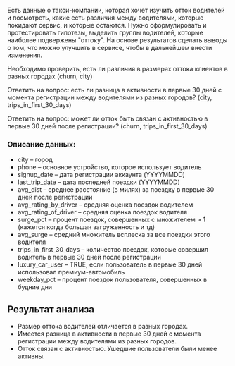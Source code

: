 Есть данные о такси-компании, которая хочет изучить отток водителей и посмотреть, какие есть различия между водителями, которые покидают сервис, и которые остаются. Нужно сформулировать и протестировать гипотезы, выделить группы водителей, которые наиболее подвержены "оттоку". На основе результатов сделать выводы о том, что можно улучшить в сервисе, чтобы в дальнейшем внести изменения.

Необходимо проверить, есть ли различия в размерах оттока клиентов в разных городах (churn, city)

Ответить на вопрос: есть ли разница в активности в первые 30 дней с момента регистрации между водителями из разных городов? (city, trips_in_first_30_days)

Ответить на вопрос: может ли отток быть связан с активностью в первые 30 дней после регистрации? (churn, trips_in_first_30_days)

### Описание данных:

* city – город
* phone – основное устройство, которое использует водитель
* signup_date – дата регистрации аккаунта (YYYYMMDD)
* last_trip_date – дата последней поездки (YYYYMMDD)
* avg_dist – среднее расстояние (в милях) за поездку в первые 30 дней после регистрации
* avg_rating_by_driver – средняя оценка поездок водителем
* avg_rating_of_driver – средняя оценка поездок водителя
* surge_pct – процент поездок, совершенных с множителем > 1 (кажется когда большая загруженность и тд)
* avg_surge – средний множитель всплеска за все поездки этого водителя
* trips_in_first_30_days – количество поездок, которые совершил водитель в первые 30 дней после регистрации
* luxury_car_user – TRUE, если пользователь в первые 30 дней использовал премиум-автомобиль
* weekday_pct – процент поездок пользователя, совершенных в будние дни

## Результат анализа

* Размер оттока водителей отличается в разных городах. 
* Имеется разница в активности в первые 30 дней с момента регистрации между водителями из разных городов.
* Отток связан с активностью. Ушедшие пользователи были менее активны.
